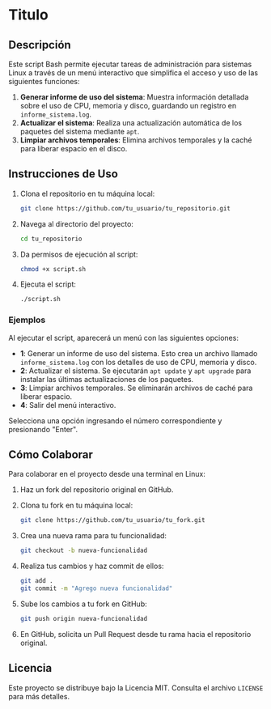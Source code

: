 # Titulo

## Descripción

Este script Bash permite ejecutar tareas de administración para sistemas Linux a través de un menú interactivo que simplifica el acceso y uso de las siguientes funciones:

1. **Generar informe de uso del sistema**: Muestra información detallada sobre el uso de CPU, memoria y disco, guardando un registro en `informe_sistema.log`.
2. **Actualizar el sistema**: Realiza una actualización automática de los paquetes del sistema mediante `apt`.
3. **Limpiar archivos temporales**: Elimina archivos temporales y la caché para liberar espacio en el disco.

## Instrucciones de Uso

1. Clona el repositorio en tu máquina local:
    ```bash
    git clone https://github.com/tu_usuario/tu_repositorio.git
    ```

2. Navega al directorio del proyecto:
    ```bash
    cd tu_repositorio
    ```

3. Da permisos de ejecución al script:
    ```bash
    chmod +x script.sh
    ```

4. Ejecuta el script:
    ```bash
    ./script.sh
    ```

### Ejemplos

Al ejecutar el script, aparecerá un menú con las siguientes opciones:

- **1**: Generar un informe de uso del sistema. Esto crea un archivo llamado `informe_sistema.log` con los detalles de uso de CPU, memoria y disco.
- **2**: Actualizar el sistema. Se ejecutarán `apt update` y `apt upgrade` para instalar las últimas actualizaciones de los paquetes.
- **3**: Limpiar archivos temporales. Se eliminarán archivos de caché para liberar espacio.
- **4**: Salir del menú interactivo.

Selecciona una opción ingresando el número correspondiente y presionando "Enter".

## Cómo Colaborar

Para colaborar en el proyecto desde una terminal en Linux:

1. Haz un fork del repositorio original en GitHub.
2. Clona tu fork en tu máquina local:
    ```bash
    git clone https://github.com/tu_usuario/tu_fork.git
    ```

3. Crea una nueva rama para tu funcionalidad:
    ```bash
    git checkout -b nueva-funcionalidad
    ```

4. Realiza tus cambios y haz commit de ellos:
    ```bash
    git add .
    git commit -m "Agrego nueva funcionalidad"
    ```

5. Sube los cambios a tu fork en GitHub:
    ```bash
    git push origin nueva-funcionalidad
    ```

6. En GitHub, solicita un Pull Request desde tu rama hacia el repositorio original.

## Licencia

Este proyecto se distribuye bajo la Licencia MIT. Consulta el archivo `LICENSE` para más detalles.
